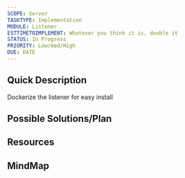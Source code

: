 ```yaml
---
SCOPE: Server
TASKTYPE: Implementation
MODULE: Listener
ESTTIMETOIMPLEMENT: Whatever you think it is, double it
STATUS: In Progress
PRIORITY: Low/med/High
DUE: DATE
---
```



## Quick Description

Dockerize the listener for easy install

## Possible Solutions/Plan


## Resources

## MindMap